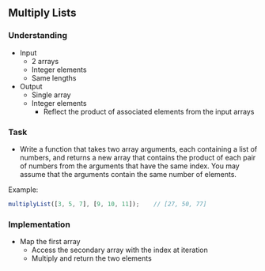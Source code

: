 ## Multiply Lists

### Understanding
- Input
  + 2 arrays
  + Integer elements
  + Same lengths
- Output
  + Single array
  + Integer elements
    * Reflect the product of associated elements from the input arrays

### Task
- Write a function that takes two array arguments, each containing a list of numbers, and returns a new array that contains the product of each pair of numbers from the arguments that have the same index. You may assume that the arguments contain the same number of elements.

Example:
```js
multiplyList([3, 5, 7], [9, 10, 11]);    // [27, 50, 77]
```
### Implementation
- Map the first array
  + Access the secondary array with the index at iteration
  + Multiply and return the two elements
